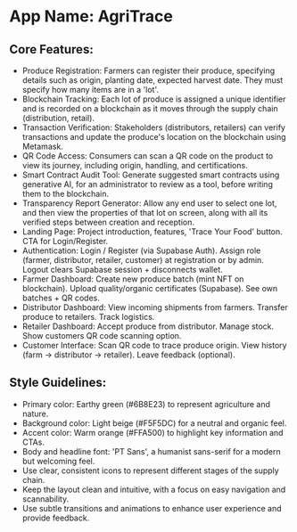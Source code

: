 # **App Name**: AgriTrace

## Core Features:

- Produce Registration: Farmers can register their produce, specifying details such as origin, planting date, expected harvest date. They must specify how many items are in a 'lot'.
- Blockchain Tracking: Each lot of produce is assigned a unique identifier and is recorded on a blockchain as it moves through the supply chain (distribution, retail).
- Transaction Verification: Stakeholders (distributors, retailers) can verify transactions and update the produce's location on the blockchain using Metamask.
- QR Code Access: Consumers can scan a QR code on the product to view its journey, including origin, handling, and certifications.
- Smart Contract Audit Tool: Generate suggested smart contracts using generative AI, for an administrator to review as a tool, before writing them to the blockchain.
- Transparency Report Generator: Allow any end user to select one lot, and then view the properties of that lot on screen, along with all its verified steps between creation and reception.
- Landing Page: Project introduction, features, 'Trace Your Food' button. CTA for Login/Register.
- Authentication: Login / Register (via Supabase Auth). Assign role (farmer, distributor, retailer, customer) at registration or by admin. Logout clears Supabase session + disconnects wallet.
- Farmer Dashboard: Create new produce batch (mint NFT on blockchain). Upload quality/organic certificates (Supabase). See own batches + QR codes.
- Distributor Dashboard: View incoming shipments from farmers. Transfer produce to retailers. Track logistics.
- Retailer Dashboard: Accept produce from distributor. Manage stock. Show customers QR code scanning option.
- Customer Interface: Scan QR code to trace produce origin. View history (farm → distributor → retailer). Leave feedback (optional).

## Style Guidelines:

- Primary color: Earthy green (#6B8E23) to represent agriculture and nature.
- Background color: Light beige (#F5F5DC) for a neutral and organic feel.
- Accent color: Warm orange (#FFA500) to highlight key information and CTAs.
- Body and headline font: 'PT Sans', a humanist sans-serif for a modern but welcoming feel.
- Use clear, consistent icons to represent different stages of the supply chain.
- Keep the layout clean and intuitive, with a focus on easy navigation and scannability.
- Use subtle transitions and animations to enhance user experience and provide feedback.